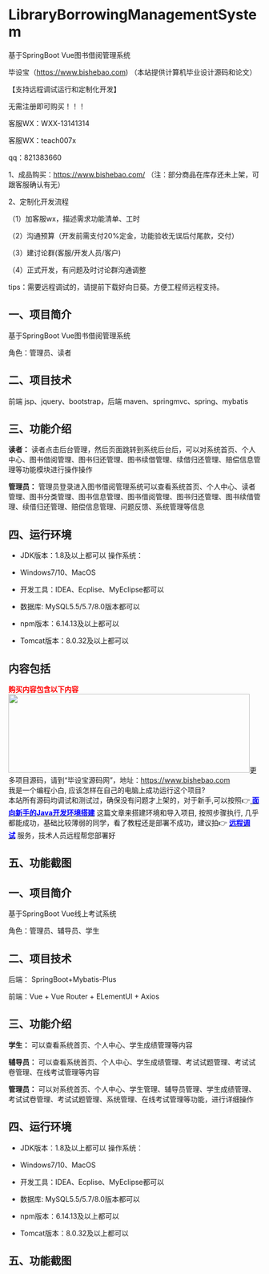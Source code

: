 # LibraryBorrowingManagementSystem
 基于SpringBoot Vue图书借阅管理系统

毕设宝（https://www.bishebao.com) （本站提供计算机毕业设计源码和论文）

【支持远程调试运行和定制化开发】

无需注册即可购买！！！

客服WX：WXX-13141314

客服WX：teach007x

qq：821383660


1、成品购买：https://www.bishebao.com/ （注：部分商品在库存还未上架，可跟客服确认有无）

2、定制化开发流程

（1）加客服wx，描述需求功能清单、工时

（2）沟通预算（开发前需支付20%定金，功能验收无误后付尾款，交付）

（3）建讨论群(客服/开发人员/客户)

（4）正式开发，有问题及时讨论群沟通调整

tips：需要远程调试的，请提前下载好向日葵。方便工程师远程支持。
<h2>一、项目简介</h2>
基于SpringBoot Vue图书借阅管理系统

角色：管理员、读者
<h2>二、项目技术</h2>
前端 jsp、jquery、bootstrap，后端 maven、springmvc、spring、mybatis
<h2>三、功能介绍</h2>
<div class="markdown-heading" dir="auto">
<div class="markdown-heading" dir="auto">

<strong>读者：</strong>
读者点击后台管理，然后页面跳转到系统后台后，可以对系统首页、个人中心、图书借阅管理、图书归还管理、图书续借管理、续借归还管理、赔偿信息管理等功能模块进行操作操作

<strong>管理员：</strong>
管理员登录进入图书借阅管理系统可以查看系统首页、个人中心、读者管理、图书分类管理、图书信息管理、图书借阅管理、图书归还管理、图书续借管理、续借归还管理、赔偿信息管理、问题反馈、系统管理等信息

</div>
</div>
<h2>四、运行环境</h2>
<ul dir="auto">
 	<li>
<p dir="auto">JDK版本：1.8及以上都可以 操作系统：</p>
</li>
 	<li>
<p dir="auto">Windows7/10、MacOS</p>
</li>
 	<li>
<p dir="auto">开发工具：IDEA、Ecplise、MyEclipse都可以</p>
</li>
 	<li>
<p dir="auto">数据库: MySQL5.5/5.7/8.0版本都可以</p>
</li>
 	<li>
<p dir="auto">npm版本：6.14.13及以上都可以</p>
</li>
 	<li>
<p dir="auto">Tomcat版本：8.0.32及以上都可以</p>
</li>
</ul>
<h2>内容包括</h2>
<strong><span style="color: #ff0000;">购买内容包含以下内容</span>
</strong>
<img class="aligncenter size-full wp-image-13289" src="https://www.bishebao.com/wp-content/uploads/2023/10/222222-768x250-3-e1717062805239.png" alt="" width="482" height="157" />更多项目源码，请到“毕设宝源码网”，地址：<a href="https://www.bishebao.com" target="_blank" rel="nofollow noopener">https://www.bishebao.com</a>
<div class="alert alert-primary mb-4" role="alert">我是一个编程小白, 应该怎样在自己的电脑上成功运行这个项目?</div>
<div class="alert alert-primary mb-4" role="alert">本站所有源码均调试和测试过，确保没有问题才上架的，对于新手,可以按照👉<a href="https://www.bishebao.com/182.html" target="_blank" rel="noopener"> <span style="color: #0000ff;"><strong>面向新手的Java开发环境搭建</strong></span></a> 这篇文章来搭建环境和导入项目, 按照步骤执行, 几乎都能成功，基础比较薄弱的同学，看了教程还是部署不成功，建议拍👉 <a href="https://www.bishebao.com/182.html" target="_blank" rel="noopener"><span style="color: #0000ff;"><strong>远程调试</strong></span></a> 服务，技术人员远程帮您部署好</div>
<h2>五、功能截图</h2>
<h2>一、项目简介</h2>
基于SpringBoot Vue线上考试系统

角色：管理员、辅导员、学生
<h2>二、项目技术</h2>
<p class="md-end-block md-p"><span class="md-plain">后端： SpringBoot+Mybatis-Plus</span></p>
<p class="md-end-block md-p"><span class="md-plain">前端：Vue + Vue Router + ELementUI + Axios</span></p>

<h2>三、功能介绍</h2>
<div class="markdown-heading" dir="auto">
<div class="markdown-heading" dir="auto">

<strong>学生：</strong>
可以查看系统首页、个人中心、学生成绩管理等内容

<strong>辅导员：</strong>
可以查看系统首页、个人中心、学生成绩管理、考试试题管理、考试试卷管理、在线考试管理等内容

<strong>管理员：</strong>
可以对系统首页、个人中心、学生管理、辅导员管理、学生成绩管理、考试试卷管理、考试试题管理、系统管理、在线考试管理等功能，进行详细操作

</div>
</div>
<h2>四、运行环境</h2>
<ul dir="auto">
 	<li>
<p dir="auto">JDK版本：1.8及以上都可以 操作系统：</p>
</li>
 	<li>
<p dir="auto">Windows7/10、MacOS</p>
</li>
 	<li>
<p dir="auto">开发工具：IDEA、Ecplise、MyEclipse都可以</p>
</li>
 	<li>
<p dir="auto">数据库: MySQL5.5/5.7/8.0版本都可以</p>
</li>
 	<li>
<p dir="auto">npm版本：6.14.13及以上都可以</p>
</li>
 	<li>
<p dir="auto">Tomcat版本：8.0.32及以上都可以</p>
</li>
</ul>
<h2>五、功能截图</h2>
<img class="aligncenter size-full wp-image" src="https://www.bishebao.com/wp-content/uploads/2024/09/基于SpringBoot Vue图书借阅管理系统/result/image_10_2.png" alt="" />
<img class="aligncenter size-full wp-image" src="https://www.bishebao.com/wp-content/uploads/2024/09/基于SpringBoot Vue图书借阅管理系统/result/image_1_1.png" alt="" />
<img class="aligncenter size-full wp-image" src="https://www.bishebao.com/wp-content/uploads/2024/09/基于SpringBoot Vue图书借阅管理系统/result/image_2_3.png" alt="" />
<img class="aligncenter size-full wp-image" src="https://www.bishebao.com/wp-content/uploads/2024/09/基于SpringBoot Vue图书借阅管理系统/result/image_3_4.png" alt="" />
<img class="aligncenter size-full wp-image" src="https://www.bishebao.com/wp-content/uploads/2024/09/基于SpringBoot Vue图书借阅管理系统/result/image_4_5.png" alt="" />
<img class="aligncenter size-full wp-image" src="https://www.bishebao.com/wp-content/uploads/2024/09/基于SpringBoot Vue图书借阅管理系统/result/image_5_6.png" alt="" />
<img class="aligncenter size-full wp-image" src="https://www.bishebao.com/wp-content/uploads/2024/09/基于SpringBoot Vue图书借阅管理系统/result/image_6_7.png" alt="" />
<img class="aligncenter size-full wp-image" src="https://www.bishebao.com/wp-content/uploads/2024/09/基于SpringBoot Vue图书借阅管理系统/result/image_7_8.png" alt="" />
<img class="aligncenter size-full wp-image" src="https://www.bishebao.com/wp-content/uploads/2024/09/基于SpringBoot Vue图书借阅管理系统/result/image_8_9.png" alt="" />
<img class="aligncenter size-full wp-image" src="https://www.bishebao.com/wp-content/uploads/2024/09/基于SpringBoot Vue图书借阅管理系统/result/image_9_10.png" alt="" />